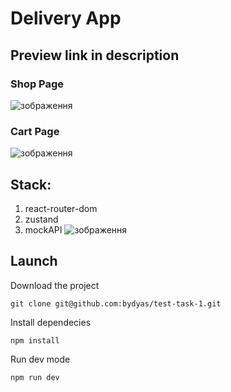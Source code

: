 # Delivery App

## Preview link in description

### Shop Page
![зображення](https://github.com/bydyas/test-task-1/assets/74198494/b7aa65a4-ee16-4ee2-a2ef-098b926a9da2)

### Cart Page
![зображення](https://github.com/bydyas/test-task-1/assets/74198494/09326871-5d5c-4df3-b3eb-a25b0cc946af)

## Stack:
1. react-router-dom
2. zustand
3. mockAPI
![зображення](https://github.com/bydyas/test-task-1/assets/74198494/de59423a-73d7-4453-b11d-c7aa170db365)

## Launch

Download the project
```
git clone git@github.com:bydyas/test-task-1.git
```
Install dependecies
```
npm install
```
Run dev mode
```
npm run dev
```
